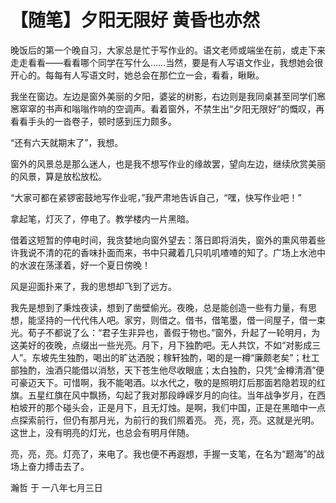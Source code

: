 # 【随笔】夕阳无限好 黄昏也亦然

晚饭后的第一个晚自习，大家总是忙于写作业的。语文老师或端坐在前，或走下来走走看看——看看哪个同学在写什么……当然，要是有人写语文作业，我想她会很开心的。每每有人写语文时，她总会在那伫立一会，看看，瞅瞅。

我坐在窗边。左边是窗外美丽的夕阳，婆娑的树影，右边则是我同桌甚至同学们窸窸窣窣的书声和嗡嗡作响的空调声。看着窗外，不禁生出“夕阳无限好”的慨叹，再看看手头的一沓卷子，顿时感到压力颇多。

“还有六天就期末了”，我想。

窗外的风景总是那么迷人，也是我不想写作业的缘故罢，望向左边，继续欣赏美丽的风景，算是放松放松。

“大家可都在紧锣密鼓地写作业呢，”我严肃地告诉自己，“嘿，快写作业吧！”

拿起笔，灯灭了，停电了。教学楼内一片黑暗。

借着这短暂的停电时间，我贪婪地向窗外望去：落日即将消失，窗外的熏风带着些许我说不清的花的香味扑面而来，书中只藏着几只叽叽喳喳的知了。广场上水池中的水波在荡漾着，好一个夏日傍晚！

风是迎面扑来了，我的思想却飞到了远方。

我先是想到了秉烛夜读，想到了凿壁偷光。夜晚，总是能创造一些有力量，有思想，能坚持的一代代伟人吧。家穷，则借之。借书，借笔墨，借一间屋子，借一束光。荀子不都说了么：“君子生非异也，善假于物也。”窗外，升起了一轮明月，为这美好的夜晚，点缀出一些光亮。月下，月下独酌吧。无人共饮，不如“对影成三人”。东坡先生独酌，喝出的旷达洒脱；稼轩独酌，喝的是一樽“廉颇老矣”；杜工部独酌，浊酒只能借以消愁，天下苍生他尽收眼底；太白独酌，只凭“金樽清酒”便可豪迈天下。可惜啊，我不能喝酒。以水代之，敬的是照明灯后那面若隐若现的红旗。五星红旗在风中飘扬，勾起了我对那段峥嵘岁月的向往。当年战争岁月，在西柏坡开的那个碰头会，正是月下，且无灯烛。是啊，我们中国，正是在黑暗中一点点探索前行，但仍有那月光，为前行的我们照着亮。
亮，亮，亮。这就是光明。这世上，没有明亮的灯光，也总会有明月伴随。

亮，亮，亮。灯亮了，来电了。我也便不再遐想，手握一支笔，在名为“题海”的战场上奋力搏击去了。

瀚哲 于 一八年七月三日
